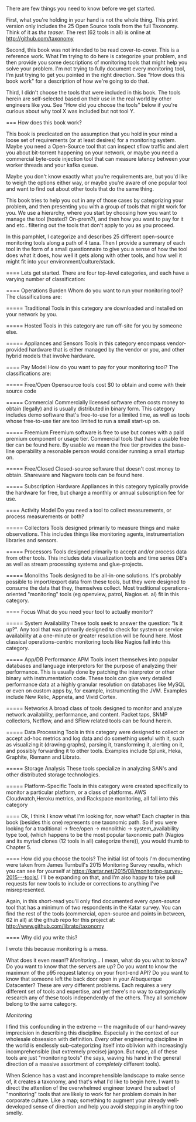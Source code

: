There are few things you need to know before we get started.

First, what you're holding in your hand is not the whole thing. This print
version only includes the 25 Open Source tools from the full Taxonomy. Think of
it as *the teaser*. The rest (62 tools in all) is online at
http://github.com/taxonomy 

Second, this book was not intended to be read cover-to-cover. This is a
reference work. What I'm trying to do here is categorize your problem, and then
provide you some descriptions of monitoring tools that might help you solve
your problem. I'm not trying to fully document every monitoring tool, I'm just
trying to get you pointed in the right direction. See "How does this book work"
for a description of how we're going to do that.

Third, I didn't choose the tools that were included in this book. The tools
herein are self-selected based on their use in the real world by other
engineers like you. See "How did you choose the tools" below if you're curious
about why tool X was included but not tool Y.

=== How does this book work?

This book is predicated on the assumption that you hold in your mind a loose
set of requirements (or at least desires) for a monitoring system. Maybe you
need a Open-Source tool that can inspect sflow traffic and alert you about
bit-torrent happening on your network, or maybe you need a commercial byte-code
injection tool that can measure latency between your worker threads and your
kafka queue.  

Maybe you don't know exactly what you're requirements are, but you'd like to
weigh the options either way, or maybe you're aware of one popular tool and
want to find out about other tools that do the same thing. 

This book tries to help you out in any of those cases by categorizing your
problem, and then presenting you with a group of tools that might work for you.
We use a hierarchy, where you start by choosing how you want to manage the tool
(hosted?  On-prem?), and then how you want to pay for it and etc.. filtering
out the tools that don't apply to you as you proceed.

In this pamphlet, I categorize and describes 25 different open-source
monitoring tools along a path of 4 taxa. Then I provide a summary of each tool
in the form of a small questionnaire to give you a sense of how the tool does
what it does, how well it gets along with other tools, and how well it might
fit into your environment/culture/stack.

==== Lets get started. 
There are four top-level categories, and each have a varying number of
classification:

==== Operations Burden
Whom do you want to run your monitoring tool? The classifications are:

===== Traditional
Tools in this category are downloaded and installed on your network by you. 

===== Hosted
Tools in this category are run off-site for you by someone else. 

===== Appliances and Sensors
Tools in this category encompass vendor-provided hardware that is either
managed by the vendor or you, and other hybrid models that involve hardware. 

==== Pay Model
How do you want to pay for your monitoring tool? The classifications are:

===== Free/Open
Opensource tools cost $0 to obtain and come with their source code

===== Commercial
Commercially licensed software often costs money to obtain (legally) and is
usually distributed in binary form. This category includes demo software that's
free-to-use for a limited time, as well as tools whose free-to-use tier are too
limited to run a small start-up on.

===== Freemium
Freemium software is free to use but comes with a paid premium component or
usage tier. Commercial tools that have a usable free tier can be found here. By
usable we mean the free tier provides the base-line operability a resonable
person would consider running a small startup on.

===== Free/Closed
Closed-source software that doesn't cost money to obtain. Shareware and Nagware
tools can be found here.

===== Subscription Hardware
Appliances in this category typically provide the hardware for free, but charge
a monthly or annual subscription fee for use.

==== Activity Model
Do you need a tool to collect measurements, or process measurements or both?

===== Collectors
Tools designed primarily to measure things and make observations. This includes
things like monitoring agents, instrumentation libraries and sensors.  

===== Processors 
Tools designed primarily to accept and/or process data from other tools. This
includes data visualization tools and time series DB's as well as stream
processing systems and glue-projects.

===== Monoliths
Tools designed to be all-in-one solutions. It's probably possible to
import/export data from these tools, but they were designed to consume the data
that they, themselves collect. Most traditional operations-oriented
"monitoring" tools (eg openview, patrol, Nagios et. al) fit in this category.

==== Focus
What do you need your tool to actually monitor?

===== System Availability
These tools seek to answer the question: "Is it up?". Any tool that was
primarily designed to check for system or service availability at a one-minute
or greater resolution will be found here. Most classical operations-centric
monitoring tools like Nagios fall into this category.

===== App/DB Performance
APM Tools insert themselves into popular databases and language interpretors
for the purpose of analyzing their performance. This is usually done by
patching the interpretor or other binary with instrumentation code. These tools
can give very detailed performance data at a highly granular resolution on
databases like MySQL or even on custom apps by, for example, instrumenting the
JVM. Examples include New Relic, Appneta, and Vivid Cortex.

===== Networks
A broad class of tools designed to monitor and analyze network availability,
performance, and content. Packet taps, SNMP collectors, Netflow, and and SFlow
related tools can be found herein.

===== Data Processing
Tools in this category were designed to collect or accept ad-hoc metrics and
log data and do something useful with it, such as visualizing it (drawing
graphs), parsing it, transforming it, alerting on it, and possibly forwarding
it to other tools. Examples include Splunk, Heka, Graphite, Riemann and
Librato.

===== Storage Analysis
These tools specialize in analyzing SAN's and other distributed storage
technologies.

===== Platform-Specific
Tools in this category were created specifically to monitor a particular
platform, or a class of platforms. AWS Cloudwatch,Heroku metrics, and Rackspace
monitoring, all fall into this category

==== Ok, I think I know what I'm looking for, now what?
Each chapter in this book (besides this one) represents one taxonomic path. So
if you were looking for a traditional -> free/open -> monolithic ->
system_availability type tool, (which happens to be the most popular taxonomic
path (Nagios and its myriad clones (12 tools in all) categorize there)), you
would thumb to Chapter 5.

==== How did you choose the tools?
The initial list of tools I'm documenting were taken from James Turnbull's 2015
Monitoring Survey results, which you can see for yourself at
https://kartar.net/2015/08/monitoring-survey-2015---tools/. I'll be expanding
on that, and I'm also happy to take pull requests for new tools to include or
corrections to anything I've misrepresented.

Again, in this short-read you'll only find documented every _open-source_ tool
that has a minimum of two respondents in the Katar survey.  You can find the
rest of the tools (commercial, open-source and points in between, 62 in all) at
the github repo for this project at: http://www.github.com/librato/taxonomy

==== Why did you write this?

I wrote this because monitoring is a mess. 

What does it even mean!? _Monitoring_... I mean, what do you what to know?  Do
you want to know that the servers are up? Do you want to know the maximum of
the p95 request latency on your front-end API? Do you want to know that someone
left the back door open in your Albuquerque Datacenter? These are _very_
different problems. Each requires a very different set of tools and expertise,
and yet there's no way to categorically research any of these tools
independently of the others. They all somehow belong to the same category.

_Monitoring_

I find this confounding in the extreme -- the magnitude of our hand-wavey
imprecision in describing this discipline. Especially in the context of our
wholesale obsession with definition. _Every_ other engineering discipline in
the world is endlessly sub-categorizing itself into oblivion with increasingly
incomprehensible (but extremely precise) jargon. But nope, all of these tools
are just "monitoring tools" (he says, waving his hand in the general direction
of a massive assortment of _completely_ different tools).

When Science has a vast and incomprehensible landscape to make sense of, it
creates a taxonomy, and that's what I'd like to begin here. I want to direct
the attention of the overwhelmed engineer toward the subset of "monitoring"
tools that are likely to work for her problem domain in her corporate culture.
Like a map; something to augment your already well-developed sense of direction
and help you avoid stepping in anything too smelly.
